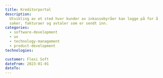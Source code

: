```yaml
---
title: Kreditorportal
description:
  Utvikling av et sted hvor kunder av inkassobyråer kan logge på for å se hvilke
  saker, fakturaer og avtaler som er sendt inn.
categories:
  - software-development
  - ux
  - technology-management
  - product-development
technologies:

customer: Flexi Soft
dateFrom: 2023-01-01
dateTo:
---
```

